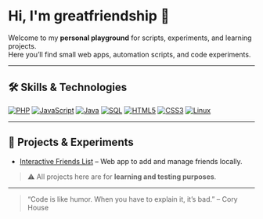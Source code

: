 # Hi, I'm greatfriendship 👋

Welcome to my **personal playground** for scripts, experiments, and learning projects.  
Here you’ll find small web apps, automation scripts, and code experiments.  

---

## 🛠 Skills & Technologies

[![PHP](https://img.shields.io/badge/PHP-777BB4?style=for-the-badge&logo=php&logoColor=white)](https://www.php.net/) 
[![JavaScript](https://img.shields.io/badge/JavaScript-F7DF1E?style=for-the-badge&logo=javascript&logoColor=black)](https://developer.mozilla.org/en-US/docs/Web/JavaScript) 
[![Java](https://img.shields.io/badge/Java-007396?style=for-the-badge&logo=java&logoColor=white)](https://www.java.com/) 
[![SQL](https://img.shields.io/badge/SQL-4479A1?style=for-the-badge&logo=mysql&logoColor=white)](https://www.mysql.com/) 
[![HTML5](https://img.shields.io/badge/HTML5-E34F26?style=for-the-badge&logo=html5&logoColor=white)](https://developer.mozilla.org/en-US/docs/Web/HTML) 
[![CSS3](https://img.shields.io/badge/CSS3-1572B6?style=for-the-badge&logo=css3&logoColor=white)](https://developer.mozilla.org/en-US/docs/Web/CSS) 
[![Linux](https://img.shields.io/badge/Linux-FCC624?style=for-the-badge&logo=linux&logoColor=black)](https://www.kernel.org/) 

---

## 🚀 Projects & Experiments

- [Interactive Friends List](https://greatfriendship.github.io/) – Web app to add and manage friends locally.  

> ⚠️ All projects here are for **learning and testing purposes**.  

---

> “Code is like humor. When you have to explain it, it’s bad.” – Cory House
